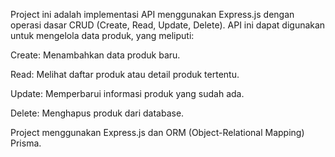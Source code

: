 Project ini adalah implementasi  API menggunakan Express.js dengan operasi dasar CRUD (Create, Read, Update, Delete). 
API ini dapat digunakan untuk mengelola data produk, yang meliputi:

Create: Menambahkan data produk baru.

Read: Melihat daftar produk atau detail produk tertentu.

Update: Memperbarui informasi produk yang sudah ada.

Delete: Menghapus produk dari database.

Project menggunakan Express.js dan ORM (Object-Relational Mapping) Prisma.
